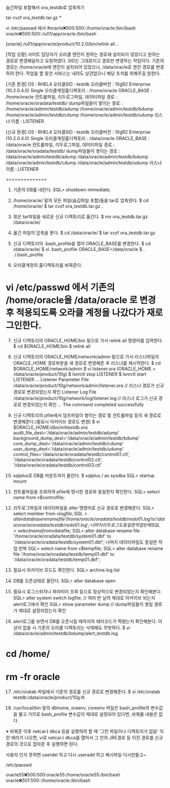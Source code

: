 숨긴파일 포함해서 ora_testdb로 압축하기 

tar cvzf ora_testdb.tar.gz *

vi /etc/passwd 에서
#oracle:x:500:500::/home/oracle:/bin/bash
oracle:x:500:500::/u01/app/oracle:/bin/bash

[oracle]
/u01/app/oracle/product/10.2.0/bin/relink all...


[작업 상황]
사이트 담당자가 오라클 엔진이 원하는 경로에 설치되지 않았다고 원하는 경로로 변경해달라고 요청하였다.
SID는 그대로이고 경로만 변경하는 작업이다.
기존의 경로는 /home/oracle에 엔진이 설치되어 있었으나, /data/oracle로 엔진 경로를 변경하려 한다.
작업을 할 동안 서비스는 내려도 상관없으니 해당 조치를 취해주길 원한다.

 

 

[기존 환경]
OS : RHEL4
오라클SID : testdb
오라클버전 : 10gR2 Enterprise (10.2.0.4.0) Single
오라클계정홈디렉토리 : /home/oracle
ORACLE_BASE : /home/oracle
컨트롤파일, 리두로그파일, 데이터파일 경로 : /home/oracle/oradata/testdb/
dump파일들이 쌓이는 경로 : /home/oracle/admin/testdb/adump
                                        /home/oracle/admin/testdb/bdump
                                        /home/oracle/admin/testdb/cdump
                                        /home/oracle/admin/testdb/udump
리스너 이름 : LISTENER

 

 

[신규 환경]
OS : RHEL4
오라클SID : testdb
오라클버전 : 10gR2 Enterprise (10.2.0.4.0) Single
오라클계정홈디렉토리 : /data/oracle
ORACLE_BASE : /data/oracle
컨트롤파일, 리두로그파일, 데이터파일 경로 : /data/oracle/oradata/testdb/
dump파일들이 쌓이는 경로 : /data/oracle/admin/testdb/adump
                                        /data/oracle/admin/testdb/bdump
                                        /data/oracle/admin/testdb/cdump
                                        /data/oracle/admin/testdb/udump
리스너 이름 : LISTENER

 

==============

 

1. 기존의 DB를 내린다.
 SQL> shutdown immediate;

 

2. /home/oracle/ 밑의 모든 파일(숨김파일 포함)들을 tar로 압축한다.
 $ cd /home/oracle/
 $ tar cvzf ora_testdb.tar.gz .

 

3. 묶은 tar파일을 새로운 신규 디렉토리로 옮긴다.
 $ mv ora_testdb.tar.gz /data/oracle/

 

4. 옮긴 파일의 압축을 푼다.
 $ cd /data/oracle/
 $ tar xvzf ora_testdb.tar.gz

 

5. 신규 디렉토리의 .bash_profile을 열어 ORACLE_BASE를 변경한다.
 $ cd /data/oracle/
 $ vi .bash_profile
  ORACLE_BASE=/data/oracle
 $ . ./.bash_profile

 

6. 오라클계정의 홈디렉토리를 바꿔준다.
 # vi /etc/passwd 에서 기존의 /home/oracle을 /data/oracle 로 변경 후 적용되도록 오라클 계정을 나갔다가 재로그인한다.

 

7. 신규 디렉토리의 ORACLE_HOME/bin 밑으로 가서 relink all 명령어를 입력한다.
 $ cd $ORACLE_HOME/bin
 $ relink all

 

8. 신규 디렉토리의 ORACLE_HOME/network/admin 밑으로 가서 리스너파일의 ORACLE_HOME 경로부분을 새 경로로 변경해준 후 리스너를 재시작한다.
 $ cd $ORACLE_HOME/network/admin
 $ vi listener.ora
  (ORACLE_HOME = /data/oracle/product/10g)
 $ lsnrctl stop LISTENER
 $ lsnrctl start LISTENER
   ...
  Listener Parameter File   /data/oracle/product/10g/network/admin/listener.ora  // 리스너 경로가 신규 경로로 변경되었는지 확인
  Listener Log File            /data/oracle/product/10g/network/log/listener.log  // 리스너 로그가 신규 경로로 변경되었는지 확인
   ...
  The command completed successfully

 

9. 신규 디렉토리의 pfile에서 덤프파일이 쌓이는 경로 밑 컨트롤파일 등의 새 경로로 변경해준다.(필요시 아카이브 경로도 변경)
 $ vi $ORACLE_HOME/dbs/inittestdb.ora
   audit_file_dest='/data/oracle/admin/testdb/adump'
   background_dump_dest='/data/oracle/admin/testdb/bdump'
   core_dump_dest='/data/oracle/admin/testdb/cdump'
   user_dump_dest='/data/oracle/admin/testdb/udump'
   control_files='/data/oracle/oradata/testdb/control01.ctl',
                     '/data/oracle/oradata/testdb/control02.ctl',
                     '/data/oracle/oradata/testdb/control03.ctl'

 

10. sqlplus로 DB를 마운트까지 올린다.
 $ sqlplus / as sysdba
 SQL> startup mount

 

11. 컨트롤파일을 조회하여 pfile에 명시한 경로와 동일한지 확인한다.
 SQL> select name from v$controlfile;

 

12. 리두로그파일과 데이터파일을 alter 명령어로 신규 경로로 변경해준다.
 SQL> select member from v$logfile;
 SQL> alter database rename
        file '/home/oracle/oradata/testdb/redo01.log'
        to '/data/oracle/oradata/testdb/redo01.log';
  나머지 리두로그도 동일한 작업 반복
 SQL> select name from v$datafile;
 SQL> alter database rename
        file '/home/oracle/oradata/testdb/system01.dbf'
        to '/data/oracle/oradata/testdb/system01.dbf';
  나머지 데이터파일도 동일한 작업 반복
 SQL> select name from v$tempfile;
 SQL> alter database rename
        file '/home/oracle/oradata/testdb/temp01.dbf'
        to '/data/oracle/oradata/testdb/temp01.dbf';

 

13. 필요시 아카이브 모드도 확인한다.
 SQL> archive log list

 

14. DB를 오픈상태로 올린다.
 SQL> alter database open

 

15. 필요시 로그스위치나 파라미터 조회 등으로 정상적으로 변경되었는지 확인해본다.
 SQL> alter system switch logfile; // 여러 번 날려 제대로 아카이브 되는지 alert로그에서 확인
 SQL> show parameter dump  // dump파일들이 쌓일 경로가 제대로 설정되었는지 확인

 

16. alert로그를 보면서 DB를 오픈시킬 때까지의 에러코드가 찍혔는지 확인해본다.
이상이 없을 시 기존의 오라클 디렉토리는 삭제해도 무방하다.
 $ vi /data/oracle/admin/testdb/bdump/alert_testdb.log
 # cd /home/
 # rm -fr oracle

 

17. /etc/oratab 파일에서 기존의 경로를 신규 경로로 변경해준다.
 $ vi /etc/oratab
  testdb:/data/oracle/product/10g:N

 

18. /usr/local/bin 밑의 dbhome, oraenv, coreenv 파일은 bash_profile의 변수값을 물고 가므로 
bash_profile 변수값이 제대로 설정되어 있다면, 바꿔줄 내용은 없다.

 

※ 바꿔준 이후 netca나 dbca 등을 실행하려 할 때 '그런 파일이나 디렉토리가 없음' 이런 에러가 나오면, vi로 netca나 dbca를 열어서 그 안의 JRE경로 등 이전 경로를 신규 경로의 것으로 잡아준 후 실행하면 된다.

 


사용자 인지 못하면
userdel 하고
다시
useradd 하고
배시파일 다시만들고~


/etc/passwd 

oracle55:x:500:500:oracle55:/home/oracle55:/bin/bash
oracle:x:501:500::/home/oracle:/bin/bash

